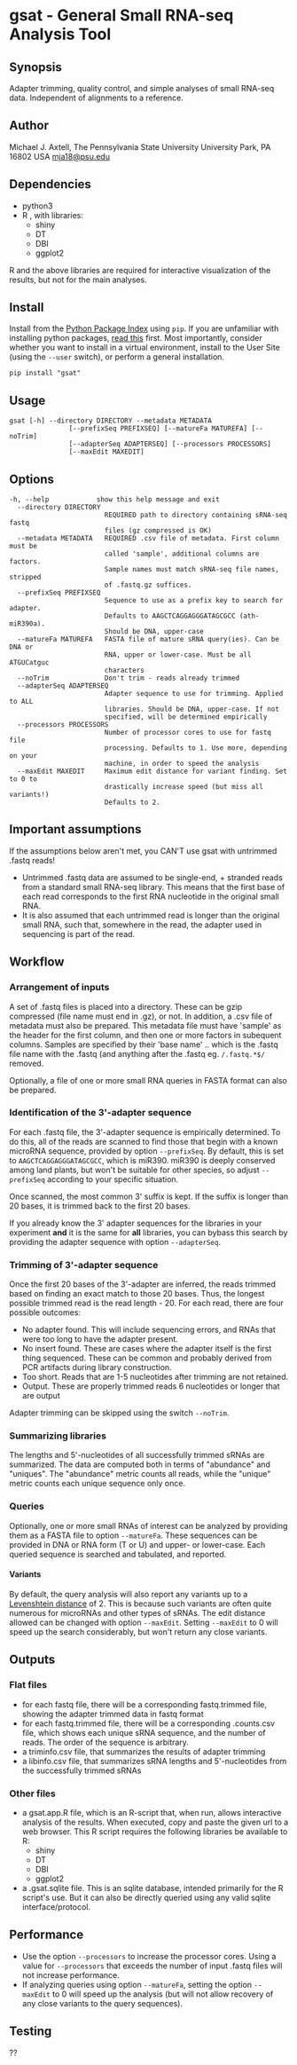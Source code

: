 # gsat - General Small RNA-seq Analysis Tool

## Synopsis
Adapter trimming, quality control, and simple analyses of small RNA-seq data. Independent of alignments to a reference.

## Author
Michael J. Axtell, The Pennsylvania State University
University Park, PA 16802 USA
mja18@psu.edu

## Dependencies
* python3
* R , with libraries:
  * shiny
  * DT
  * DBI
  * ggplot2

R and the above libraries are required for interactive visualization of the results, but not for the main analyses.

## Install

Install from the [Python Package Index](https://pypi.org) using `pip`. If you are unfamiliar with installing python packages, [read this](https://packaging.python.org/tutorials/installing-packages/) first. Most importantly, consider whether you want to install in a virtual environment, install to the User Site (using the `--user` switch), or perform a general installation.

```pip install "gsat"```


## Usage
```
gsat [-h] --directory DIRECTORY --metadata METADATA
               [--prefixSeq PREFIXSEQ] [--matureFa MATUREFA] [--noTrim]
               [--adapterSeq ADAPTERSEQ] [--processors PROCESSORS]
               [--maxEdit MAXEDIT]
```

## Options
```
-h, --help            show this help message and exit
  --directory DIRECTORY
                        REQUIRED path to directory containing sRNA-seq fastq
                        files (gz compressed is OK)
  --metadata METADATA   REQUIRED .csv file of metadata. First column must be
                        called 'sample', additional columns are factors.
                        Sample names must match sRNA-seq file names, stripped
                        of .fastq.gz suffices.
  --prefixSeq PREFIXSEQ
                        Sequence to use as a prefix key to search for adapter.
                        Defaults to AAGCTCAGGAGGGATAGCGCC (ath-miR390a).
                        Should be DNA, upper-case
  --matureFa MATUREFA   FASTA file of mature sRNA query(ies). Can be DNA or
                        RNA, upper or lower-case. Must be all ATGUCatguc
                        characters
  --noTrim              Don't trim - reads already trimmed
  --adapterSeq ADAPTERSEQ
                        Adapter sequence to use for trimming. Applied to ALL
                        libraries. Should be DNA, upper-case. If not
                        specified, will be determined empirically
  --processors PROCESSORS
                        Number of processor cores to use for fastq file
                        processing. Defaults to 1. Use more, depending on your
                        machine, in order to speed the analysis
  --maxEdit MAXEDIT     Maximum edit distance for variant finding. Set to 0 to
                        drastically increase speed (but miss all variants!)
                        Defaults to 2.

```

## Important assumptions
If the assumptions below aren't met, you CAN'T use gsat with untrimmed .fastq reads!
* Untrimmed .fastq data are assumed to be single-end, + stranded reads from a standard small RNA-seq library. This means that the first base of each read corresponds to the first RNA nucleotide in the original small RNA.
* It is also assumed that each untrimmed read is longer than the original small RNA, such that, somewhere in the read, the adapter used in sequencing is part of the read. 

## Workflow
### Arrangement of inputs
A set of .fastq files is placed into a directory. These can be gzip compressed (file name must end in .gz), or not. In addition, a .csv file of metadata must also be prepared. This metadata file must have 'sample' as the header for the first column, and then one or more factors in subequent columns. Samples are specified by their 'base name' .. which is the .fastq file name with the .fastq (and anything after the .fastq eg. `/.fastq.*$/` removed.

Optionally, a file of one or more small RNA queries in FASTA format can also be prepared.

### Identification of the 3'-adapter sequence
For each .fastq file, the 3'-adapter sequence is empirically determined. To do this, all of the reads are scanned to find those that begin with a known microRNA sequence, provided by option `--prefixSeq`. By default, this is set to `AAGCTCAGGAGGGATAGCGCC`, which is miR390. miR390 is deeply conserved among land plants, but won't be suitable for other species, so adjust `--prefixSeq` according to your specific situation.

Once scanned, the most common 3' suffix is kept. If the suffix is longer than 20 bases, it is trimmed back to the first 20 bases.

If you already know the 3' adapter sequences for the libraries in your experiment **and** it is the same for **all** libraries, you can bybass this search by providing the adapter sequence with option `--adapterSeq`.

### Trimming of 3'-adapter sequence
Once the first 20 bases of the 3'-adapter are inferred, the reads trimmed based on finding an exact match to those 20 bases. Thus, the longest possible trimmed read is the read length - 20. For each read, there are four possible outcomes:
* No adapter found. This will include sequencing errors, and RNAs that were too long to have the adapter present.
* No insert found. These are cases where the adapter itself is the first thing sequenced. These can be common and probably derived from PCR artifacts during library construction.
* Too short. Reads that are 1-5 nucleotides after trimming are not retained.
* Output. These are properly trimmed reads 6 nucleotides or longer that are output

Adapter trimming can be skipped using the switch `--noTrim`.

### Summarizing libraries
The lengths and 5'-nucleotides of all successfully trimmed sRNAs are summarized. The data are computed both in terms of "abundance" and "uniques". The "abundance" metric counts all reads, while the "unique" metric counts each unique sequence only once.

### Queries
Optionally, one or more small RNAs of interest can be analyzed by providing them as a FASTA file to option `--matureFa`. These sequences can be provided in DNA or RNA form (T or U) and upper- or lower-case. Each queried sequence is searched and tabulated, and reported.

#### Variants
By default, the query analysis will also report any variants up to a [Levenshtein distance](https://en.wikipedia.org/wiki/Levenshtein_distance) of 2. This is because such variants are often quite numerous for microRNAs and other types of sRNAs. The edit distance allowed can be changed with option `--maxEdit`. Setting `--maxEdit` to 0 will speed up the search considerably, but won't return any close variants.

## Outputs
### Flat files

* for each fastq file, there will be a corresponding fastq.trimmed file, showing the adapter trimmed data in fastq format
* for each fastq.trimmed file, there will be a corresponding .counts.csv file, which shows each unique sRNA sequence, and the number of reads. The order of the sequence is arbitrary.
* a triminfo.csv file, that summarizes the results of adapter trimming
* a libinfo.csv file, that summarizes sRNA lengths and 5'-nucleotides from the successfully trimmed sRNAs

### Other files

* a gsat.app.R file, which is an R-script that, when run, allows interactive analysis of the results. When executed, copy and paste the given url to a web browser. This R script requires the following libraries be available to R:
    * shiny
    * DT
    * DBI
    * ggplot2
* a .gsat.sqlite file. This is an sqlite database, intended primarily for the R script's use. But it can also be directly queried using any valid sqlite interface/protocol.

## Performance
* Use the option `--processors` to increase the processor cores. Using a value for `--processors` that exceeds the number of input .fastq files will not increase performance.
* If analyzing queries using option `--matureFa`, setting the option `--maxEdit` to 0 will speed up the analysis (but will not allow recovery of any close variants to the query sequences).

## Testing

??

 

